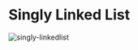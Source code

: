 # Singly Linked List


![singly-linkedlist](https://user-images.githubusercontent.com/46066018/121561069-c27d4880-ca35-11eb-9fe6-55d0067520e1.png)
